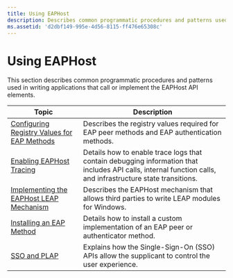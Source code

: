 ```yaml
---
title: Using EAPHost
description: Describes common programmatic procedures and patterns used in writing applications that call or implement the EAPHost API elements.
ms.assetid: 'd2dbf149-995e-4d56-8115-ff476e65308c'
---
```


# Using EAPHost

This section describes common programmatic procedures and patterns used in writing applications that call or implement the EAPHost API elements.



| Topic                                                                                  | Description                                                                                                                                                 |
|----------------------------------------------------------------------------------------|-------------------------------------------------------------------------------------------------------------------------------------------------------------|
| [Configuring Registry Values for EAP Methods](registry-keys-for-eap-methods.md)       | Describes the registry values required for EAP peer methods and EAP authentication methods.                                                                 |
| [Enabling EAPHost Tracing](enabling-tracing.md)                                       | Details how to enable trace logs that contain debugging information that includes API calls, internal function calls, and infrastructure state transitions. |
| [Implementing the EAPHost LEAP Mechanism](implementing-the-eaphost-leap-mechanism.md) | Describes the EAPHost mechanism that allows third parties to write LEAP modules for Windows.                                                                |
| [Installing an EAP Method](installing-an-eap-method.md)                               | Details how to install a custom implementation of an EAP peer or authenticator method.                                                                      |
| [SSO and PLAP](understanding-sso-and-plap.md)                                         | Explains how the Single-Sign-On (SSO) APIs allow the supplicant to control the user experience.                                                             |



 

 

 




